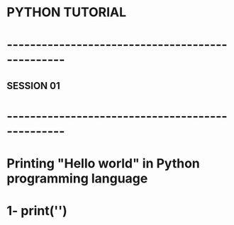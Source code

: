 # PYTHON TUTORIAL

# ------------------------------------------------

## SESSION 01

# ------------------------------------------------

# Printing "Hello world" in Python programming language

# 1- print('')
